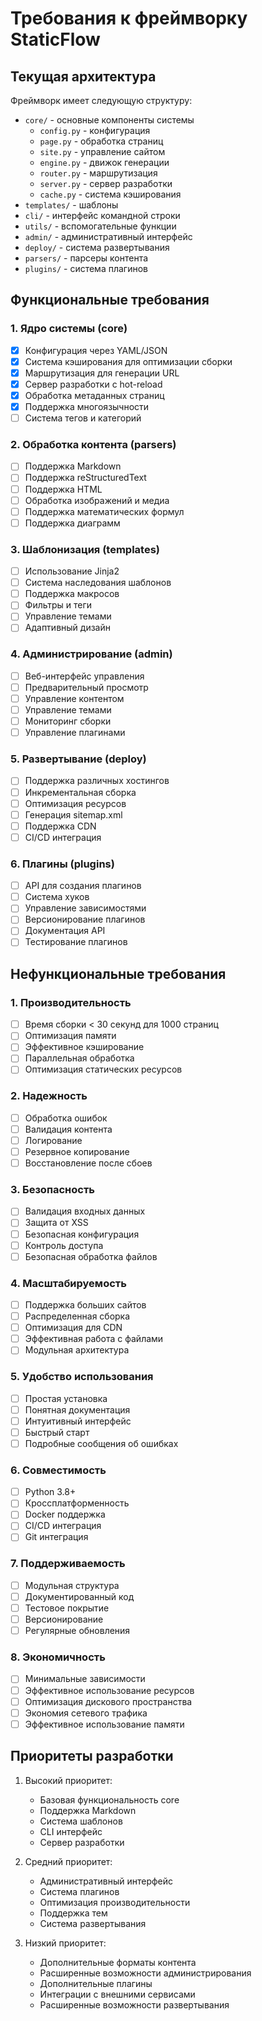 # Требования к фреймворку StaticFlow

## Текущая архитектура

Фреймворк имеет следующую структуру:
- `core/` - основные компоненты системы
  - `config.py` - конфигурация
  - `page.py` - обработка страниц
  - `site.py` - управление сайтом
  - `engine.py` - движок генерации
  - `router.py` - маршрутизация
  - `server.py` - сервер разработки
  - `cache.py` - система кэширования
- `templates/` - шаблоны
- `cli/` - интерфейс командной строки
- `utils/` - вспомогательные функции
- `admin/` - административный интерфейс
- `deploy/` - система развертывания
- `parsers/` - парсеры контента
- `plugins/` - система плагинов

## Функциональные требования

### 1. Ядро системы (core)
- [x] Конфигурация через YAML/JSON
- [x] Система кэширования для оптимизации сборки
- [x] Маршрутизация для генерации URL
- [x] Сервер разработки с hot-reload
- [x] Обработка метаданных страниц
- [x] Поддержка многоязычности
- [ ] Система тегов и категорий

### 2. Обработка контента (parsers)
- [ ] Поддержка Markdown
- [ ] Поддержка reStructuredText
- [ ] Поддержка HTML
- [ ] Обработка изображений и медиа
- [ ] Поддержка математических формул
- [ ] Поддержка диаграмм

### 3. Шаблонизация (templates)
- [ ] Использование Jinja2
- [ ] Система наследования шаблонов
- [ ] Поддержка макросов
- [ ] Фильтры и теги
- [ ] Управление темами
- [ ] Адаптивный дизайн

### 4. Администрирование (admin)
- [ ] Веб-интерфейс управления
- [ ] Предварительный просмотр
- [ ] Управление контентом
- [ ] Управление темами
- [ ] Мониторинг сборки
- [ ] Управление плагинами

### 5. Развертывание (deploy)
- [ ] Поддержка различных хостингов
- [ ] Инкрементальная сборка
- [ ] Оптимизация ресурсов
- [ ] Генерация sitemap.xml
- [ ] Поддержка CDN
- [ ] CI/CD интеграция

### 6. Плагины (plugins)
- [ ] API для создания плагинов
- [ ] Система хуков
- [ ] Управление зависимостями
- [ ] Версионирование плагинов
- [ ] Документация API
- [ ] Тестирование плагинов

## Нефункциональные требования

### 1. Производительность
- [ ] Время сборки < 30 секунд для 1000 страниц
- [ ] Оптимизация памяти
- [ ] Эффективное кэширование
- [ ] Параллельная обработка
- [ ] Оптимизация статических ресурсов

### 2. Надежность
- [ ] Обработка ошибок
- [ ] Валидация контента
- [ ] Логирование
- [ ] Резервное копирование
- [ ] Восстановление после сбоев

### 3. Безопасность
- [ ] Валидация входных данных
- [ ] Защита от XSS
- [ ] Безопасная конфигурация
- [ ] Контроль доступа
- [ ] Безопасная обработка файлов

### 4. Масштабируемость
- [ ] Поддержка больших сайтов
- [ ] Распределенная сборка
- [ ] Оптимизация для CDN
- [ ] Эффективная работа с файлами
- [ ] Модульная архитектура

### 5. Удобство использования
- [ ] Простая установка
- [ ] Понятная документация
- [ ] Интуитивный интерфейс
- [ ] Быстрый старт
- [ ] Подробные сообщения об ошибках

### 6. Совместимость
- [ ] Python 3.8+
- [ ] Кроссплатформенность
- [ ] Docker поддержка
- [ ] CI/CD интеграция
- [ ] Git интеграция

### 7. Поддерживаемость
- [ ] Модульная структура
- [ ] Документированный код
- [ ] Тестовое покрытие
- [ ] Версионирование
- [ ] Регулярные обновления

### 8. Экономичность
- [ ] Минимальные зависимости
- [ ] Эффективное использование ресурсов
- [ ] Оптимизация дискового пространства
- [ ] Экономия сетевого трафика
- [ ] Эффективное использование памяти

## Приоритеты разработки

1. Высокий приоритет:
   - Базовая функциональность core
   - Поддержка Markdown
   - Система шаблонов
   - CLI интерфейс
   - Сервер разработки

2. Средний приоритет:
   - Административный интерфейс
   - Система плагинов
   - Оптимизация производительности
   - Поддержка тем
   - Система развертывания

3. Низкий приоритет:
   - Дополнительные форматы контента
   - Расширенные возможности администрирования
   - Дополнительные плагины
   - Интеграции с внешними сервисами
   - Расширенные возможности развертывания 